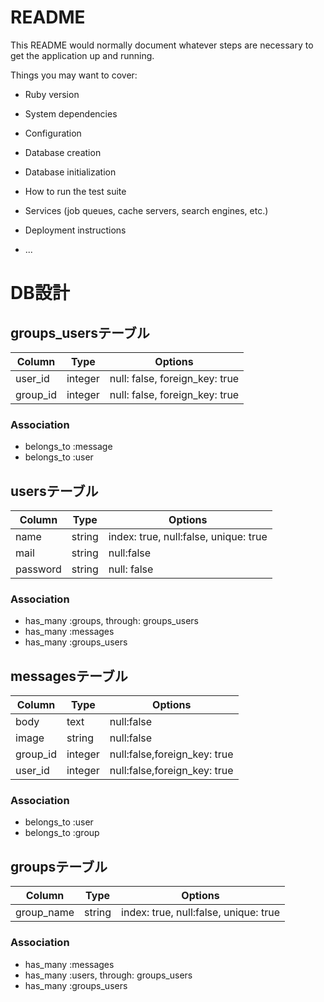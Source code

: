 # README

This README would normally document whatever steps are necessary to get the
application up and running.

Things you may want to cover:

* Ruby version

* System dependencies

* Configuration

* Database creation

* Database initialization

* How to run the test suite

* Services (job queues, cache servers, search engines, etc.)

* Deployment instructions

* ...
# DB設計

## groups_usersテーブル

|Column|Type|Options|
|------|----|-------|
|user_id|integer|null: false, foreign_key: true|
|group_id|integer|null: false, foreign_key: true|

### Association
- belongs_to :message
- belongs_to :user

## usersテーブル

|Column|Type|Options|
|------|----|-------|
|name|string|index: true, null:false, unique: true|
|mail|string|null:false|
|password|string|null: false|

### Association
- has_many :groups, through: groups_users
- has_many :messages
- has_many :groups_users

## messagesテーブル
|Column|Type|Options|
|------|----|-------|
|body|text|null:false|
|image|string|null:false|
|group_id|integer|null:false,foreign_key: true|
|user_id|integer|null:false,foreign_key: true|

### Association
- belongs_to :user
- belongs_to :group


## groupsテーブル
|Column|Type|Options|
|------|----|-------|
|group_name|string|index: true, null:false, unique: true|

### Association
- has_many :messages
- has_many :users, through: groups_users
- has_many :groups_users

